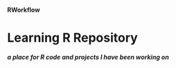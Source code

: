 #### RWorkflow

# Learning R Repository

#### _a place for R code and projects I have been working on_
